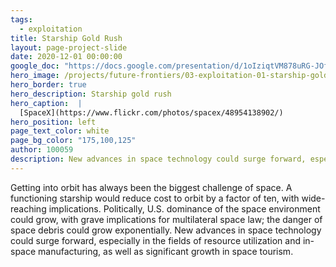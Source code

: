 ```yaml
---
tags:
  - exploitation
title: Starship Gold Rush
layout: page-project-slide
date: 2020-12-01 00:00:00
google_doc: "https://docs.google.com/presentation/d/1oIziqtVM878uRG-JOfrQNvGFsQWKP_S_W8cLkhQlXvA/edit#slide=id.g8cac20a276_4_64"
hero_image: /projects/future-frontiers/03-exploitation-01-starship-gold-rush-01.webp
hero_border: true
hero_description: Starship gold rush
hero_caption:  |
  [SpaceX](https://www.flickr.com/photos/spacex/48954138902/)
hero_position: left
page_text_color: white
page_bg_color: "175,100,125"
author: 100059
description: New advances in space technology could surge forward, especially in the fields of resource utilization and in-space manufacturing, as well as significant growth in space tourism.
---
```

Getting into orbit has always been the biggest challenge of space. A functioning starship would reduce cost to orbit by a factor of ten, with wide-reaching implications. Politically, U.S. dominance of the space environment could grow, with grave implications for multilateral space law; the danger of space debris could grow exponentially. New advances in space technology could surge forward, especially in the fields of resource utilization and in-space manufacturing, as well as significant growth in space tourism.  
